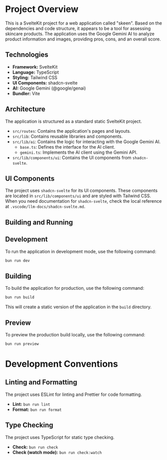 # Project Overview

This is a SvelteKit project for a web application called "skeen". Based on the dependencies and code structure, it appears to be a tool for assessing skincare products. The application uses the Google Gemini AI to analyze product information and images, providing pros, cons, and an overall score.

## Technologies

*   **Framework:** SvelteKit
*   **Language:** TypeScript
*   **Styling:** Tailwind CSS
*   **UI Components:** shadcn-svelte
*   **AI:** Google Gemini (@google/genai)
*   **Bundler:** Vite

## Architecture

The application is structured as a standard static SvelteKit project.

*   `src/routes`: Contains the application's pages and layouts.
*   `src/lib`: Contains reusable libraries and components.
*   `src/lib/ai`: Contains the logic for interacting with the Google Gemini AI.
    *   `base.ts`: Defines the interface for the AI client.
    *   `gemini.ts`: Implements the AI client using the Gemini API.
*   `src/lib/components/ui`: Contains the UI components from `shadcn-svelte`.

## UI Components

The project uses `shadcn-svelte` for its UI components. These components are located in `src/lib/components/ui` and are styled with Tailwind CSS.
When you need documentation for `shadcn-svelte`, check the local reference at `.vscode/llm-docs/shadcn-svelte.md`.

## Building and Running

## Development

To run the application in development mode, use the following command:

```bash
bun run dev
```

## Building

To build the application for production, use the following command:

```bash
bun run build
```

This will create a static version of the application in the `build` directory.

## Preview

To preview the production build locally, use the following command:

```bash
bun run preview
```

# Development Conventions

## Linting and Formatting

The project uses ESLint for linting and Prettier for code formatting.

*   **Lint:** `bun run lint`
*   **Format:** `bun run format`

## Type Checking

The project uses TypeScript for static type checking.

*   **Check:** `bun run check`
*   **Check (watch mode):** `bun run check:watch`
